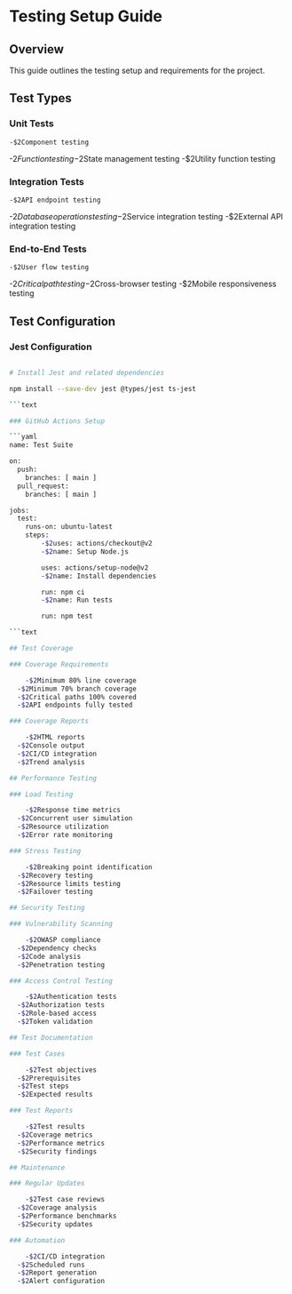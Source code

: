 
# Testing Setup Guide

## Overview

This guide outlines the testing setup and requirements for the project.

## Test Types

### Unit Tests

    -$2Component testing
  -$2Function testing
  -$2State management testing
  -$2Utility function testing

### Integration Tests

    -$2API endpoint testing
  -$2Database operations testing
  -$2Service integration testing
  -$2External API integration testing

### End-to-End Tests

    -$2User flow testing
  -$2Critical path testing
  -$2Cross-browser testing
  -$2Mobile responsiveness testing

## Test Configuration

### Jest Configuration

```bash

# Install Jest and related dependencies

npm install --save-dev jest @types/jest ts-jest

```text

### GitHub Actions Setup

```yaml
name: Test Suite

on:
  push:
    branches: [ main ]
  pull_request:
    branches: [ main ]

jobs:
  test:
    runs-on: ubuntu-latest
    steps:
        -$2uses: actions/checkout@v2
        -$2name: Setup Node.js

        uses: actions/setup-node@v2
        -$2name: Install dependencies

        run: npm ci
        -$2name: Run tests

        run: npm test

```text

## Test Coverage

### Coverage Requirements

    -$2Minimum 80% line coverage
  -$2Minimum 70% branch coverage
  -$2Critical paths 100% covered
  -$2API endpoints fully tested

### Coverage Reports

    -$2HTML reports
  -$2Console output
  -$2CI/CD integration
  -$2Trend analysis

## Performance Testing

### Load Testing

    -$2Response time metrics
  -$2Concurrent user simulation
  -$2Resource utilization
  -$2Error rate monitoring

### Stress Testing

    -$2Breaking point identification
  -$2Recovery testing
  -$2Resource limits testing
  -$2Failover testing

## Security Testing

### Vulnerability Scanning

    -$2OWASP compliance
  -$2Dependency checks
  -$2Code analysis
  -$2Penetration testing

### Access Control Testing

    -$2Authentication tests
  -$2Authorization tests
  -$2Role-based access
  -$2Token validation

## Test Documentation

### Test Cases

    -$2Test objectives
  -$2Prerequisites
  -$2Test steps
  -$2Expected results

### Test Reports

    -$2Test results
  -$2Coverage metrics
  -$2Performance metrics
  -$2Security findings

## Maintenance

### Regular Updates

    -$2Test case reviews
  -$2Coverage analysis
  -$2Performance benchmarks
  -$2Security updates

### Automation

    -$2CI/CD integration
  -$2Scheduled runs
  -$2Report generation
  -$2Alert configuration
